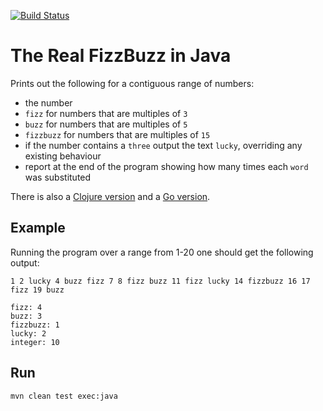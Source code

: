 [![Build Status](https://travis-ci.org/PauloPortugal/real-fizzbuzz-java.png)](https://travis-ci.org/PauloPortugal/real-fizzbuzz-java.svg?branch=master)

# The Real FizzBuzz in Java

Prints out the following for a contiguous range of numbers:
* the number
* `fizz` for numbers that are multiples of `3`
* `buzz` for numbers that are multiples of `5`
* `fizzbuzz` for numbers that are multiples of `15`
* if the number contains a `three` output the text `lucky`, overriding any existing behaviour
* report at the end of the program showing how many times each `word` was substituted

There is also a [Clojure version](https://github.com/PauloPortugal/real-fizzbuzz-clojure) and a [Go version](https://github.com/PauloPortugal/real-fizzbuzz-go).

## Example

Running the program over a range from 1-20 one should get the following output:

```
1 2 lucky 4 buzz fizz 7 8 fizz buzz 11 fizz lucky 14 fizzbuzz 16 17 fizz 19 buzz

fizz: 4
buzz: 3
fizzbuzz: 1
lucky: 2
integer: 10
```

## Run

```
mvn clean test exec:java
```
